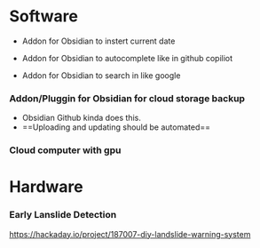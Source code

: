 # Software
- Addon for Obsidian to instert current date

- Addon for Obsidian to autocomplete like in github copiliot

- Addon for Obsidian to search in like google

### Addon/Pluggin for Obsidian for cloud storage backup 
- Obsidian Github kinda does this. 
- ==Uploading and updating should be automated==  

### Cloud computer with gpu
# Hardware 
### Early Lanslide Detection 
https://hackaday.io/project/187007-diy-landslide-warning-system